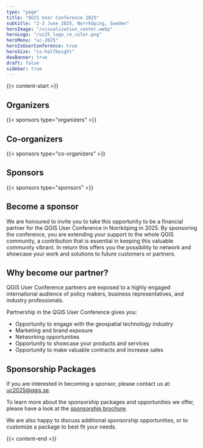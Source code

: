 ```yaml
---
type: "page"
title: "QGIS User Conference 2025"
subtitle: "2-3 June 2025, Norrköping, Sweden"
heroImage: "/visualization_center.webp"
heroLogo: "/uc25_logo_re_color.png"
heroMenu: "uc-2025"
heroIsUserConference: true
heroSize: "is-halfheight"
HasBanner: true
draft: false
sidebar: true
---
```


{{< content-start >}}
## Organizers

{{< sponsors type="organizers" >}}

## Co-organizers

{{< sponsors type="co-organizers" >}}

## Sponsors

{{< sponsors type="sponsors" >}}

## Become a sponsor

We are honoured to invite you to take this opportunity to be a financial partner for the QGIS User Conference in
Norrköping in 2025. By sponsoring the conference, you are extending your support to the whole QGIS community, a
contribution that is essential in keeping this valuable community vibrant. In return this offers you the possibility to
network and showcase your work and solutions to future customers or partners.

## Why become our partner?

QGIS User Conference partners are exposed to a highly engaged international audience of policy makers, business
representatives, and industry professionals.

Partnership in the QGIS User Conference gives you:

* Opportunity to engage with the geospatial technology industry
* Marketing and brand exposure
* Networking opportunities
* Opportunity to showcase your products and services
* Opportunity to make valuable contracts and increase sales

## Sponsorship Packages

If you are interested in becoming a sponsor, please contact us at: [uc2025@qgis.se](mailto:uc2025@qgis.se).

To learn more about the sponsorship packages and opportunities we offer, please have a look at the
[sponsorship brochure](https://www.qgis.se/wp-content/uploads/2025/02/QGIS-UC-2025-Sponsorship.pdf).

We are also happy to discuss additional sponsorship opportunities, or to customize a package to best fit your needs.

{{< content-end >}}
